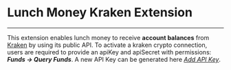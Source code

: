 # Lunch Money Kraken Extension
---
This extension enables lunch money to receive **account balances** from [Kraken](https://www.kraken.com/) by using its public API.
To activate a kraken crypto connection, users are required to provide an apiKey and apiSecret with permissions: _**Funds -> Query Funds**_.
A new API Key can be generated here [*Add API Key*](https://www.kraken.com/u/security/api/new).
